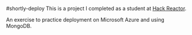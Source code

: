 #shortly-deploy
This is a project I completed as a student at [Hack Reactor](http://hackreactor.com).

An exercise to practice deployment on Microsoft Azure and using MongoDB.
